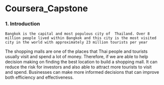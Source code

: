 # Coursera_Capstone

### 1. Introduction 

    Bangkok is the capital and most populous city of  Thailand. Over 8 million people lived within Bangkok and this city is the most visited city in the world with approximately 23 million tourists per year
The shopping malls are one of the places that Thai people and tourists usually visit and spend a lot of money. Therefore, if we are able to help decision making on finding the best location to build a shopping mall. It can reduce the risk for investors and also able to attract more tourists to visit and spend. Businesses can make more informed decisions that can improve both efficiency and effectiveness.
